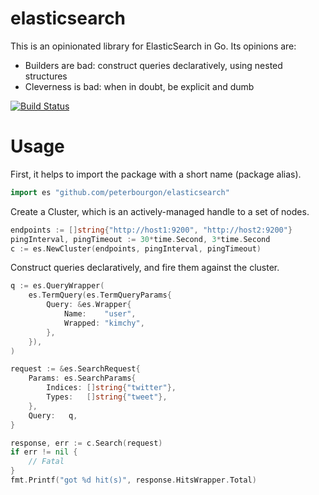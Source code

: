 # elasticsearch

This is an opinionated library for ElasticSearch in Go. Its opinions are:

* Builders are bad: construct queries declaratively, using nested structures
* Cleverness is bad: when in doubt, be explicit and dumb

[![Build Status][1]][2]

[1]: https://drone.io/github.com/peterbourgon/elasticsearch/status.png
[2]: https://drone.io/github.com/peterbourgon/elasticsearch/latest


# Usage

First, it helps to import the package with a short name (package alias).

```go
import es "github.com/peterbourgon/elasticsearch"
```

Create a Cluster, which is an actively-managed handle to a set of nodes.

```go
endpoints := []string{"http://host1:9200", "http://host2:9200"}
pingInterval, pingTimeout := 30*time.Second, 3*time.Second
c := es.NewCluster(endpoints, pingInterval, pingTimeout)
```

Construct queries declaratively, and fire them against the cluster.

```go
q := es.QueryWrapper(
	es.TermQuery(es.TermQueryParams{
		Query: &es.Wrapper{
			Name:    "user",
			Wrapped: "kimchy",
		},
	}),
)

request := &es.SearchRequest{
	Params: es.SearchParams{
		Indices: []string{"twitter"},
		Types:   []string{"tweet"},
	},
	Query:   q,
}

response, err := c.Search(request)
if err != nil {
	// Fatal
}
fmt.Printf("got %d hit(s)", response.HitsWrapper.Total)
```

